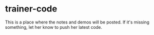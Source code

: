 # trainer-code
This is a place where the notes and demos will be posted. If it's missing something, let her know to push her latest code.
